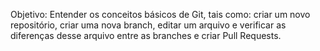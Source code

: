 Objetivo: Entender os conceitos básicos de Git, tais como: criar um novo repositório, criar uma nova branch, editar um arquivo e verificar as diferenças desse arquivo entre as branches e criar Pull Requests.
